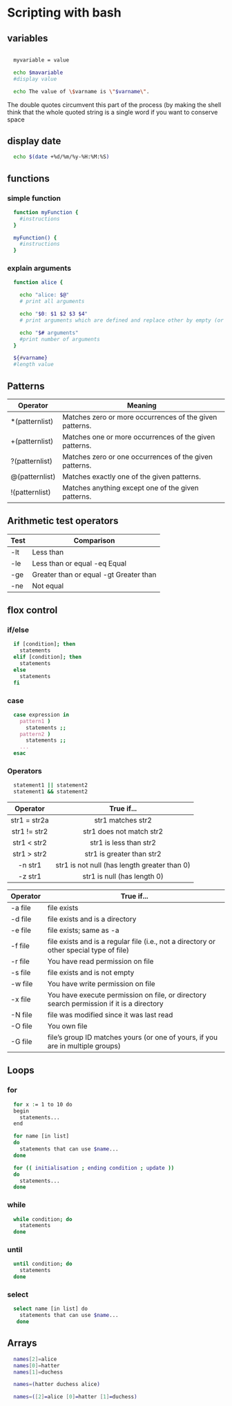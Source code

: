 # Scripting with bash

## variables

```bash

  myvariable = value

  echo $mavariable
  #display value

  echo The value of \$varname is \"$varname\".
```

The double quotes circumvent this part of the process (by making the shell think that the whole quoted string is a single word if you want to conserve space

## display date

```bash
  echo $(date +%d/%m/%y-%H:%M:%S)
```

## functions

### simple function

```bash
  function myFunction {
    #instructions
  }

  myFunction() {
    #instructions
  }
```

### explain arguments

```bash
  function alice {

    echo "alice: $@"
    # print all arguments

    echo "$0: $1 $2 $3 $4"
    # print arguments which are defined and replace other by empty (or null) strings

    echo "$# arguments"
    #print number of arguments
  }
```

```bash
  ${#varname}
  #length value
```

## Patterns

|     Operator    |                        Meaning                          |
| --------------- | ------------------------------------------------------- |
| *(patternlist)  |  Matches zero or more occurrences of the given patterns.|
| +(patternlist)  |  Matches one or more occurrences  of the given patterns.|
| ?(patternlist)  |  Matches zero or one occurrences of the given patterns. |
| @(patternlist)  |  Matches exactly one of the given patterns.             |
| !(patternlist)  |  Matches anything except one of the given patterns.     |

## Arithmetic test operators

| Test  |               Comparison                |
| ----- | --------------------------------------- |
| -lt   | Less than                               |
| -le   | Less than or equal -eq Equal            |
| -ge   | Greater than or equal -gt Greater than  |
| -ne   | Not equal                               |

## flox control

### if/else

```bash
  if [condition]; then
    statements
  elif [condition]; then
    statements
  else
    statements
  fi
```

### case

```bash
  case expression in
    pattern1 )
      statements ;;
    pattern2 )
      statements ;;
    ...
  esac
```

### Operators

```bash
  statement1 || statement2
  statement1 && statement2
```

|   Operator     |                   True if...                 |
|:--------------:|:--------------------------------------------:|
|  str1 = str2a  |            str1 matches str2                 |
| str1 != str2   |            str1 does not match str2          |
| str1 < str2    |            str1 is less than str2            |
| str1 > str2    |            str1 is greater than str2         |
| -n str1        | str1 is not null (has length greater than 0) |
| -z str1        |            str1 is null (has length 0)       |

| Operator|                                       True if...                                            |
| ------- | ------------------------------------------------------------------------------------------- |
| -a file |   file exists                                                                               |
| -d file |   file exists and is a directory                                                            |
| -e file |   file exists; same as -a                                                                   |
| -f file |   file exists and is a regular file (i.e., not a directory or other special type of file)   |
| -r file |   You have read permission on file                                                          |
| -s file |   file exists and is not empty                                                              |
| -w file |   You have write permission on file                                                         |
| -x file |   You have execute permission on file, or directory search permission if it is a directory  |
| -N file |   file was modified since it was last read                                                  |
| -O file |   You own file                                                                              |
| -G file |   file’s group ID matches yours (or one of yours, if you are in multiple groups)            |

## Loops

### for

```bash
  for x := 1 to 10 do
  begin
    statements...
  end

  for name [in list]
  do
    statements that can use $name...
  done

  for (( initialisation ; ending condition ; update ))
  do
    statements...
  done
```

### while

```bash
  while condition; do
    statements
  done
```

### until

```bash
  until condition; do
    statements
  done  
```

### select

```bash
  select name [in list] do
    statements that can use $name...
   done
```

## Arrays

```bash
  names[2]=alice
  names[0]=hatter
  names[1]=duchess

  names=(hatter duchess alice)

  names=([2]=alice [0]=hatter [1]=duchess)
```
